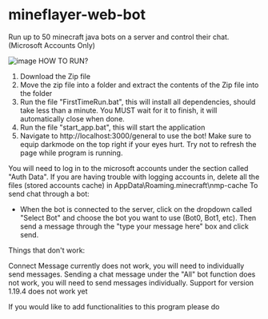 # mineflayer-web-bot
Run up to 50 minecraft java bots on a server and control their chat. (Microsoft Accounts Only)

![image](https://user-images.githubusercontent.com/100248334/226503831-5fccbb13-99d4-45b7-8510-d7eef57c16e8.png)
HOW TO RUN?

1. Download the Zip file
2. Move the zip file into a folder and extract the contents of the Zip file into the folder
3. Run the file "FirstTimeRun.bat", this will install all dependencies, should take less than a minute. You MUST wait for it to finish, it will automatically close when done.
4. Run the file "start_app.bat", this will start the application
5. Navigate to http://localhost:3000/general to use the bot! Make sure to equip darkmode on the top right if your eyes hurt. Try not to refresh the page while program is running.

You will need to log in to the microsoft accounts under the section called "Auth Data".
If you are having trouble with logging accounts in, delete all the files (stored accounts cache) in AppData\Roaming\.minecraft\nmp-cache
To send chat through a bot:
- When the bot is connected to the server, click on the dropdown called "Select Bot" and choose the bot you want to use (Bot0, Bot1, etc). Then send a message through the "type your message here" box and click send.


Things that don't work:

Connect Message currently does not work, you will need to individually send messages.
Sending a chat message under the "All" bot function does not work, you will need to send messages individually.
Support for version 1.19.4 does not work yet

If you would like to add functionalities to this program please do


